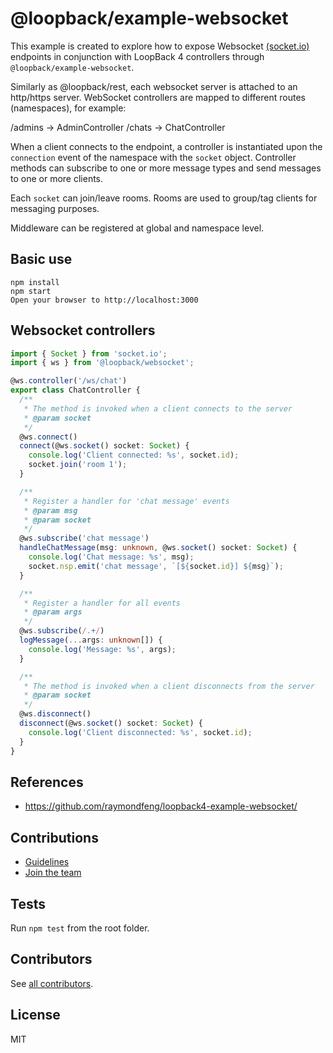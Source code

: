 # @loopback/example-websocket

This example is created to explore how to expose Websocket [(socket.io)](https://socket.io) endpoints
in conjunction with LoopBack 4 controllers through `@loopback/example-websocket`.

Similarly as @loopback/rest, each websocket server is attached to an http/https
server. WebSocket controllers are mapped to different routes (namespaces), for
example:

/admins -> AdminController
/chats -> ChatController

When a client connects to the endpoint, a controller is instantiated upon the
`connection` event of the namespace with the `socket` object. Controller methods
can subscribe to one or more message types and send messages to one or more clients.

Each `socket` can join/leave rooms. Rooms are used to group/tag clients for messaging
purposes.

Middleware can be registered at global and namespace level.

## Basic use

```
npm install
npm start
Open your browser to http://localhost:3000
```

## Websocket controllers

```ts
import { Socket } from 'socket.io';
import { ws } from '@loopback/websocket';

@ws.controller('/ws/chat')
export class ChatController {
  /**
   * The method is invoked when a client connects to the server
   * @param socket
   */
  @ws.connect()
  connect(@ws.socket() socket: Socket) {
    console.log('Client connected: %s', socket.id);
    socket.join('room 1');
  }

  /**
   * Register a handler for 'chat message' events
   * @param msg
   * @param socket
   */
  @ws.subscribe('chat message')
  handleChatMessage(msg: unknown, @ws.socket() socket: Socket) {
    console.log('Chat message: %s', msg);
    socket.nsp.emit('chat message', `[${socket.id}] ${msg}`);
  }

  /**
   * Register a handler for all events
   * @param args
   */
  @ws.subscribe(/.+/)
  logMessage(...args: unknown[]) {
    console.log('Message: %s', args);
  }

  /**
   * The method is invoked when a client disconnects from the server
   * @param socket
   */
  @ws.disconnect()
  disconnect(@ws.socket() socket: Socket) {
    console.log('Client disconnected: %s', socket.id);
  }
}

```

## References
- https://github.com/raymondfeng/loopback4-example-websocket/

## Contributions

- [Guidelines](https://github.com/strongloop/loopback-next/blob/master/docs/CONTRIBUTING.md)
- [Join the team](https://github.com/strongloop/loopback-next/issues/110)

## Tests

Run `npm test` from the root folder.

## Contributors

See
[all contributors](https://github.com/strongloop/loopback-next/graphs/contributors).

## License

MIT
